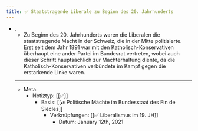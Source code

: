 ```yaml
---
title: ✅ Staatstragende Liberale zu Beginn des 20. Jahrhunderts
---
```


- .
  - Zu Beginn des 20. Jahrhunderts waren die Liberalen die staatstragende Macht in der Schweiz, die in der Mitte politisierte. Erst seit dem Jahr 1891 war mit den Katholisch-Konservativen überhaupt eine ander Partei im Bundesrat vertreten, wobei auch dieser Schritt hauptsächlich zur Machterhaltung diente, da die Katholisch-Konservativen verbündete im Kampf gegen die erstarkende Linke waren.
  - ---
  - Meta:
    - Notiztyp: [[✅]]
      - Basis: [[⏯ Politische Mächte im Bundesstaat des Fin de Siècles]]
        - Verknüpfungen: [[✅ Liberalismus im 19. JH]]
          - Datum: January 12th, 2021